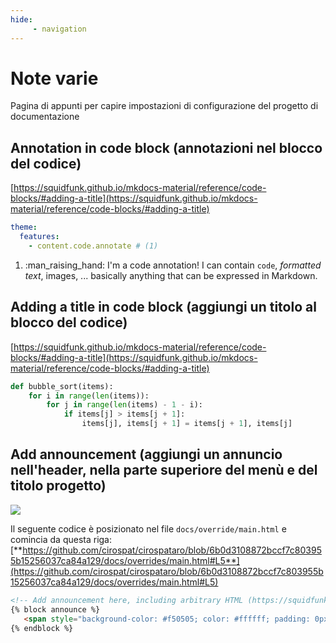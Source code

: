```yaml
---
hide:
     - navigation
---
```



# Note varie
Pagina di appunti per capire impostazioni di configurazione del progetto di documentazione

## Annotation in code block (annotazioni nel blocco del codice)

[https://squidfunk.github.io/mkdocs-material/reference/code-blocks/#adding-a-title](https://squidfunk.github.io/mkdocs-material/reference/code-blocks/#adding-a-title)

``` yaml
theme:
  features:
    - content.code.annotate # (1)
```

1.  :man_raising_hand: I'm a code annotation! I can contain `code`, _formatted
    text_, images, ... basically anything that can be expressed in Markdown.




## Adding a title in code block (aggiungi un titolo al blocco del codice)

[https://squidfunk.github.io/mkdocs-material/reference/code-blocks/#adding-a-title](https://squidfunk.github.io/mkdocs-material/reference/code-blocks/#adding-a-title)

``` py title="bubble_sort.py"
def bubble_sort(items):
    for i in range(len(items)):
        for j in range(len(items) - 1 - i):
            if items[j] > items[j + 1]:
                items[j], items[j + 1] = items[j + 1], items[j]
```


## Add announcement (aggiungi un annuncio nell'header, nella parte superiore del menù e del titolo progetto)

![](https://user-images.githubusercontent.com/3757525/139603760-edc4a47f-b19e-4be7-b684-633cf4c4cebc.png)

Il seguente codice è posizionato nel file `docs/override/main.html` e comincia da questa riga: [**https://github.com/cirospat/cirospataro/blob/6b0d3108872bccf7c803955b15256037ca84a129/docs/overrides/main.html#L5**](https://github.com/cirospat/cirospataro/blob/6b0d3108872bccf7c803955b15256037ca84a129/docs/overrides/main.html#L5)

``` markdown   
<!-- Add announcement here, including arbitrary HTML (https://squidfunk.github.io/mkdocs-material/setup/setting-up-the-header/#announcement-bar) -->
{% block announce %}
   <span style="background-color: #f50505; color: #ffffff; padding: 0px 3px; border-radius: 4px;"><b>Importante</b>:</span> questa è una <strong><span style="color: #ff0000;">prova</span></strong> di announcement nell'header sopra il titolo, ed è posizionata nel file docs/override/main.html 
{% endblock %}
```

